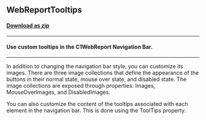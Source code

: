 ## WebReportTooltips  
#### [Download as zip](https://grapecity.github.io/DownGit/#/home?url=https://github.com/GrapeCity/ComponentOne-WinForms-Samples/tree/master/NetFramework\Reports\C1WebReport\CS\Tooltips)
____
#### Use custom tooltips in the C1WebReport Navigation Bar.
____
In addition to changing the navigation bar style, you can customize its images. There are three image collections that define the appearance of the buttons in their normal state, mouse over state, and disabled state. The image collections are exposed through properties: Images, MouseOverImages, and DisabledImages. 

You can also customize the content of the tooltips associated with each element in the navigation bar. This is done using the ToolTips property. 



